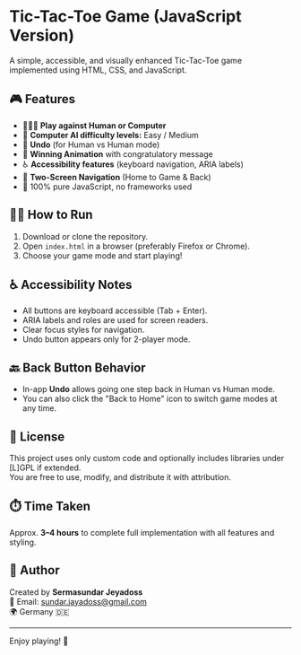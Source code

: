 # Tic-Tac-Toe Game (JavaScript Version)

A simple, accessible, and visually enhanced Tic-Tac-Toe game implemented using HTML, CSS, and JavaScript.

## 🎮 Features

- 🧑‍🤝‍🧑 **Play against Human or Computer**
- 🧠 **Computer AI difficulty levels:** Easy / Medium
- 🔁 **Undo** (for Human vs Human mode)
- 🎉 **Winning Animation** with congratulatory message
- ♿️ **Accessibility features** (keyboard navigation, ARIA labels)
- 🧭 **Two-Screen Navigation** (Home to Game & Back)
- 🧪 100% pure JavaScript, no frameworks used

## 🧑‍💻 How to Run

1. Download or clone the repository.
2. Open `index.html` in a browser (preferably Firefox or Chrome).
3. Choose your game mode and start playing!

## ♿️ Accessibility Notes

- All buttons are keyboard accessible (Tab + Enter).
- ARIA labels and roles are used for screen readers.
- Clear focus styles for navigation.
- Undo button appears only for 2-player mode.

## 🔙 Back Button Behavior

- In-app **Undo** allows going one step back in Human vs Human mode.
- You can also click the "Back to Home" icon to switch game modes at any time.

## 📜 License

This project uses only custom code and optionally includes libraries under [L]GPL if extended.  
You are free to use, modify, and distribute it with attribution.

## ⏱️ Time Taken

Approx. **3–4 hours** to complete full implementation with all features and styling.

## 🧠 Author

Created by **Sermasundar Jeyadoss**  
📧 Email: sundar.jayadoss@gmail.com  
🌍 Germany 🇩🇪

---

Enjoy playing! 🎯
